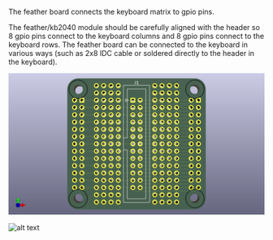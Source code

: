 The feather board connects the keyboard matrix to gpio pins.

The feather/kb2040 module should be carefully aligned with the header
so 8 gpio pins connect to the keyboard columns and 8 gpio pins
connect to the keyboard rows.  The feather board can be connected to
the keyboard in various ways (such as 2x8 IDC cable or soldered directly to the header in the keyboard).

![alt text](feather-board.png)

![alt text](feather-alignment.png)
